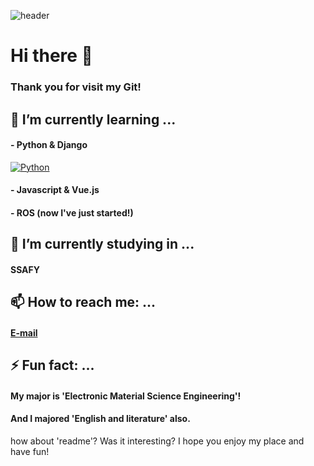 ![header](https://capsule-render.vercel.app/api?type=waving&color=ffc5dc&height=300&section=header&text=Jiwon's%20git&fontSize=50&animation=fadeIn)


# Hi there 👋
### Thank you for visit my Git!






## 🌱 I’m currently learning ...
#### - Python & Django
[![Python](https://img.shields.io/badge/Python-3776AB?style=flat-square&logo=python&logoColor=black)](github.com/yogjesi/S.I.B)
#### - Javascript & Vue.js
#### - ROS (now I've just started!)





## 🔭 I’m currently studying in  ...
#### SSAFY





## 📫 How to reach me: ...
#### [E-mail](runtoeternity@naver.com)






## ⚡ Fun fact: ...
#### My major is 'Electronic Material Science Engineering'!
#### And I majored 'English and literature' also.





how about 'readme'? Was it interesting? I hope you enjoy my place and have fun!





<!--
**yogjesi/yogjesi** is a ✨ _special_ ✨ repository because its `README.md` (this file) appears on your GitHub profile.

Here are some ideas to get you started:
- 
- 👯 I’m looking to collaborate on ...
- 🤔 I’m looking for help with ...
- 💬 Ask me about ...
- 😄 Pronouns: ...
- 
-->
